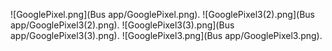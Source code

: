 ![GooglePixel.png](Bus app/GooglePixel.png).
![GooglePixel3(2).png](Bus app/GooglePixel3(2).png).
![GooglePixel3(3).png](Bus app/GooglePixel3(3).png).
![GooglePixel3.png](Bus app/GooglePixel3.png).


